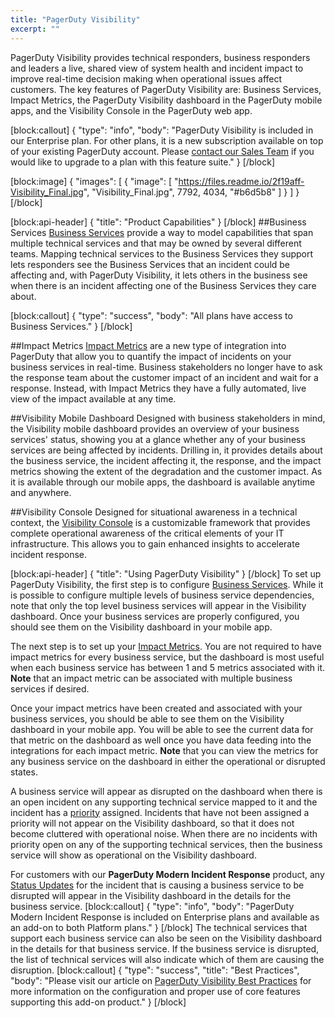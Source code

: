 ```yaml
---
title: "PagerDuty Visibility"
excerpt: ""
---
```

PagerDuty Visibility provides technical responders, business responders and leaders a live, shared view of system health and incident impact to improve real-time decision making when operational issues affect customers. The key features of PagerDuty Visibility are: Business Services, Impact Metrics, the PagerDuty Visibility dashboard in the PagerDuty mobile apps, and the Visibility Console in the PagerDuty web app.

[block:callout]
{
  "type": "info",
  "body": "PagerDuty Visibility is included in our Enterprise plan. For other plans, it is a new subscription available on top of your existing PagerDuty account. Please [contact our Sales Team](https://www.pagerduty.com/contact-sales/) if you would like to upgrade to a plan with this feature suite."
}
[/block]

[block:image]
{
  "images": [
    {
      "image": [
        "https://files.readme.io/2f19aff-Visibility_Final.jpg",
        "Visibility_Final.jpg",
        7792,
        4034,
        "#b6d5b8"
      ]
    }
  ]
}
[/block]

[block:api-header]
{
  "title": "Product Capabilities"
}
[/block]
##Business Services
[Business Services](doc:business-services) provide a way to model capabilities that span multiple technical services and that may be owned by several different teams. Mapping technical services to the Business Services they support lets responders see the Business Services that an incident could be affecting and, with PagerDuty Visibility, it lets others in the business see when there is an incident affecting one of the Business Services they care about.

[block:callout]
{
  "type": "success",
  "body": "All plans have access to Business Services."
}
[/block]

##Impact Metrics
[Impact Metrics](doc:impact-metrics) are a new type of integration into PagerDuty that allow you to quantify the impact of incidents on your business services in real-time. Business stakeholders no longer have to ask the response team about the customer impact of an incident and wait for a response. Instead, with Impact Metrics they have a fully automated, live view of the impact available at any time.

##Visibility Mobile Dashboard
Designed with business stakeholders in mind, the Visibility mobile dashboard provides an overview of your business services' status, showing you at a glance whether any of your business services are being affected by incidents. Drilling in, it provides details about the business service, the incident affecting it, the response, and the impact metrics showing the extent of the degradation and the customer impact. As it is available through our mobile apps, the dashboard is available anytime and anywhere.

##Visibility Console
Designed for situational awareness in a technical context, the [Visibility Console](doc:visibility-console) is a customizable framework that provides complete operational awareness of the critical elements of your IT infrastructure. This allows you to gain enhanced insights to accelerate incident response.


[block:api-header]
{
  "title": "Using PagerDuty Visibility"
}
[/block]
To set up PagerDuty Visibility, the first step is to configure [Business Services](doc:business-services). While it is possible to configure multiple levels of business service dependencies, note that only the top level business services will appear in the Visibility dashboard. Once your business services are properly configured, you should see them on the Visibility dashboard in your mobile app.

The next step is to set up your [Impact Metrics](doc:impact-metrics). You are not required to have impact metrics for every business service, but the dashboard is most useful when each business service has between 1 and 5 metrics associated with it. **Note** that an impact metric can be associated with multiple business services if desired.

Once your impact metrics have been created and associated with your business services, you should be able to see them on the Visibility dashboard in your mobile app. You will be able to see the current data for that metric on the dashboard as well once you have data feeding into the integrations for each impact metric. **Note** that you can view the metrics for any business service on the dashboard in either the operational or disrupted states.

A business service will appear as disrupted on the dashboard when there is an open incident on any supporting technical service mapped to it and the incident has a [priority](doc:incident-priority)  assigned. Incidents that have not been assigned a priority will not appear on the Visibility dashboard, so that it does not become cluttered with operational noise. When there are no incidents with priority open on any of the supporting technical services, then the business service will show as operational on the Visibility dashboard.

For customers with our **PagerDuty Modern Incident Response** product, any [Status Updates](doc:communicating-with-stakeholders) for the incident that is causing a business service to be disrupted will appear in the Visibility dashboard in the details for the business service. 
[block:callout]
{
  "type": "info",
  "body": "PagerDuty Modern Incident Response is included on Enterprise plans and available as an add-on to both Platform plans."
}
[/block]
The technical services that support each business service can also be seen on the Visibility dashboard in the details for that business service. If the business service is disrupted, the list of technical services will also indicate which of them are causing the disruption.
[block:callout]
{
  "type": "success",
  "title": "Best Practices",
  "body": "Please visit our article on [PagerDuty Visibility Best Practices](https://community.pagerduty.com/t/pagerduty-visibility-best-practices/3623) for more information on the configuration and proper use of core features supporting this add-on product."
}
[/block]